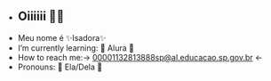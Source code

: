 -  ## Oiiiiii 🫦🫦
-  Meu nome é ✨Isadora✨
-  I’m currently learning: 🍃 Alura 🍃
-  How to reach me:→ 00001132813888sp@al.educacao.sp.gov.br ←
-  Pronouns: 💞 Ela/Dela 💞
   
